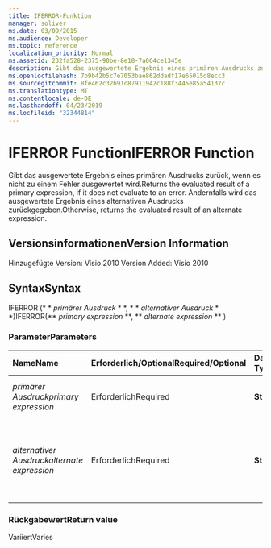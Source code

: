 ```yaml
---
title: IFERROR-Funktion
manager: soliver
ms.date: 03/09/2015
ms.audience: Developer
ms.topic: reference
localization_priority: Normal
ms.assetid: 232fa528-2375-90be-8e18-7a064ce1345e
description: Gibt das ausgewertete Ergebnis eines primären Ausdrucks zurück, wenn es nicht zu einem Fehler ausgewertet wird. Andernfalls wird das ausgewertete Ergebnis eines alternativen Ausdrucks zurückgegeben.
ms.openlocfilehash: 7b9b42b5c7e7053bae862ddadf17e65015d8ecc3
ms.sourcegitcommit: 8fe462c32b91c87911942c188f3445e85a54137c
ms.translationtype: MT
ms.contentlocale: de-DE
ms.lasthandoff: 04/23/2019
ms.locfileid: "32344814"
---
```

# <a name="iferror-function"></a><span data-ttu-id="90533-104">IFERROR Function</span><span class="sxs-lookup"><span data-stu-id="90533-104">IFERROR Function</span></span>

<span data-ttu-id="90533-105">Gibt das ausgewertete Ergebnis eines primären Ausdrucks zurück, wenn es nicht zu einem Fehler ausgewertet wird.</span><span class="sxs-lookup"><span data-stu-id="90533-105">Returns the evaluated result of a primary expression, if it does not evaluate to an error.</span></span> <span data-ttu-id="90533-106">Andernfalls wird das ausgewertete Ergebnis eines alternativen Ausdrucks zurückgegeben.</span><span class="sxs-lookup"><span data-stu-id="90533-106">Otherwise, returns the evaluated result of an alternate expression.</span></span>
  
## <a name="version-information"></a><span data-ttu-id="90533-107">Versionsinformationen</span><span class="sxs-lookup"><span data-stu-id="90533-107">Version Information</span></span>

<span data-ttu-id="90533-108">Hinzugefügte Version: Visio 2010
</span><span class="sxs-lookup"><span data-stu-id="90533-108">Version Added: Visio 2010</span></span> 
  
## <a name="syntax"></a><span data-ttu-id="90533-109">Syntax</span><span class="sxs-lookup"><span data-stu-id="90533-109">Syntax</span></span>

<span data-ttu-id="90533-110">IFERROR (\* \* *primärer Ausdruck* \* \*, \* \* *alternativer Ausdruck* \* \*)</span><span class="sxs-lookup"><span data-stu-id="90533-110">IFERROR(\*\* *primary expression* \*\*, \*\* *alternate expression* \*\* )</span></span> 
  
### <a name="parameters"></a><span data-ttu-id="90533-111">Parameter</span><span class="sxs-lookup"><span data-stu-id="90533-111">Parameters</span></span>

|<span data-ttu-id="90533-112">**Name**</span><span class="sxs-lookup"><span data-stu-id="90533-112">**Name**</span></span>|<span data-ttu-id="90533-113">**Erforderlich/Optional**</span><span class="sxs-lookup"><span data-stu-id="90533-113">**Required/Optional**</span></span>|<span data-ttu-id="90533-114">**Datentyp**</span><span class="sxs-lookup"><span data-stu-id="90533-114">**Data Type**</span></span>|<span data-ttu-id="90533-115">**Beschreibung**</span><span class="sxs-lookup"><span data-stu-id="90533-115">**Description**</span></span>|
|:-----|:-----|:-----|:-----|
| <span data-ttu-id="90533-116">_primärer Ausdruck_</span><span class="sxs-lookup"><span data-stu-id="90533-116">_primary expression_</span></span> <br/> |<span data-ttu-id="90533-117">Erforderlich</span><span class="sxs-lookup"><span data-stu-id="90533-117">Required</span></span>  <br/> |<span data-ttu-id="90533-118">**String**</span><span class="sxs-lookup"><span data-stu-id="90533-118">**String**</span></span> <br/> |<span data-ttu-id="90533-119">Der erste Ausdruck, der ausgewertet werden soll.</span><span class="sxs-lookup"><span data-stu-id="90533-119">The first expression to evaluate.</span></span>  <br/> |
| <span data-ttu-id="90533-120">_alternativer Ausdruck_</span><span class="sxs-lookup"><span data-stu-id="90533-120">_alternate expression_</span></span> <br/> |<span data-ttu-id="90533-121">Erforderlich</span><span class="sxs-lookup"><span data-stu-id="90533-121">Required</span></span>  <br/> |<span data-ttu-id="90533-122">**String**</span><span class="sxs-lookup"><span data-stu-id="90533-122">**String**</span></span> <br/> |<span data-ttu-id="90533-123">Der alternative Ausdruck, der ausgewertet werden soll, wenn der erste Ausdruck einen Fehler zurückgibt.</span><span class="sxs-lookup"><span data-stu-id="90533-123">The alternate expression to evaluate if the primary expression evaluates to an error.</span></span>  <br/> |
   
### <a name="return-value"></a><span data-ttu-id="90533-124">Rückgabewert</span><span class="sxs-lookup"><span data-stu-id="90533-124">Return value</span></span>

<span data-ttu-id="90533-125">Variiert</span><span class="sxs-lookup"><span data-stu-id="90533-125">Varies</span></span>
  

